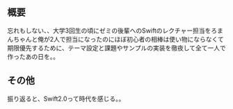 ## 概要

忘れもしない、、大学3回生の頃にゼミの後輩へのSwiftのレクチャー担当をろまんちゃんと俺が2人で担当になったのにほぼ初心者の相棒は使い物にならなくて期限優先するために、テーマ設定と課題やサンプルの実装を徹夜して全て一人で作ったあの日を。。

## その他

振り返ると、Swift2.0って時代を感じる。。
